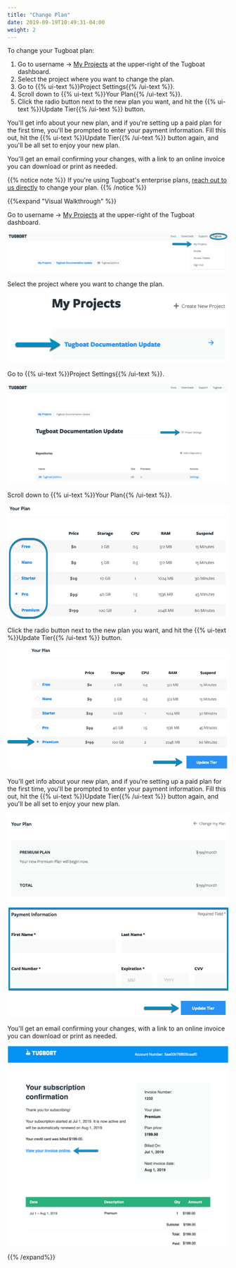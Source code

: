 ```yaml
---
title: "Change Plan"
date: 2019-09-19T10:49:31-04:00
weight: 2
---
```


To change your Tugboat plan:

1. Go to username -> [My Projects](https://dashboard.tugboat.qa/projects) at the
   upper-right of the Tugboat dashboard.
2. Select the project where you want to change the plan.
3. Go to {{% ui-text %}}Project Settings{{% /ui-text %}}.
4. Scroll down to {{% ui-text %}}Your Plan{{% /ui-text %}}.
5. Click the radio button next to the new plan you want, and hit the
   {{% ui-text %}}Update Tier{{% /ui-text %}} button.

You'll get info about your new plan, and if you're setting up a paid plan for
the first time, you'll be prompted to enter your payment information. Fill this
out, hit the {{% ui-text %}}Update Tier{{% /ui-text %}} button again, and you'll
be all set to enjoy your new plan.

You'll get an email confirming your changes, with a link to an online invoice
you can download or print as needed.

{{% notice note %}} If you're using Tugboat's enterprise plans,
[reach out to us directly](mailto:support@tugboat.qa?subject=Enterprise-Plans)
to change your plan. {{% /notice %}}

{{%expand "Visual Walkthrough" %}}

Go to username -> [My Projects](https://dashboard.tugboat.qa/projects) at the
upper-right of the Tugboat dashboard.

![Go to username -> My Projects](../../_images/go-to-user-my-projects.png)

Select the project where you want to change the plan.

![Select the project](../../_images/select-a-project.png)

Go to {{% ui-text %}}Project Settings{{% /ui-text %}}.

![Go to Project Settings](../../_images/click-project-settings-link.png)

Scroll down to {{% ui-text %}}Your Plan{{% /ui-text %}}.

![Scroll down to Your Plan](../../_images/billing-view-tugboat-plan.png)

Click the radio button next to the new plan you want, and hit the
{{% ui-text %}}Update Tier{{% /ui-text %}} button.

![Change your Tugboat plan tier](../../_images/billing-change-plan-update-tier.png)

You'll get info about your new plan, and if you're setting up a paid plan for
the first time, you'll be prompted to enter your payment information. Fill this
out, hit the {{% ui-text %}}Update Tier{{% /ui-text %}} button again, and you'll
be all set to enjoy your new plan.

![Setting up a paid Tugboat plan](../../_images/billing-setting-up-paid-tugboat-plan.png)

You'll get an email confirming your changes, with a link to an online invoice
you can download or print as needed.

![Email confirmation of plan change](../../_images/billing-plan-update-email.png)

{{% /expand%}}
